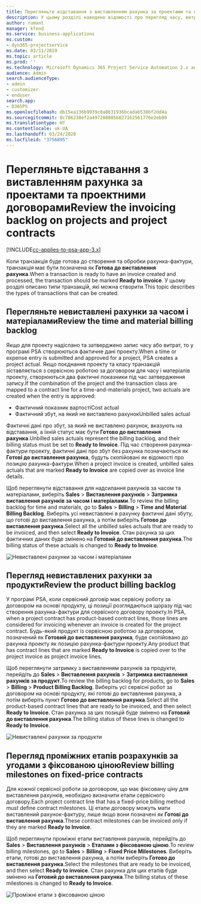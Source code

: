 ```yaml
---
title: Перегляньте відставання з виставленням рахунка за проектами та проектними договорами
description: У цьому розділі наведено відомості про перегляд часу, витрат і відставань у продуктах, а також способи їх позначення як готових до виставлення рахунка-фактури.
author: rumant
manager: kfend
ms.service: business-applications
ms.custom:
- dyn365-projectservice
ms.date: 03/11/2019
ms.topic: article
ms.prod: ''
ms.technology: Microsoft Dynamics 365 Project Service Automation 2.x and 3.x
audience: Admin
search.audienceType:
- admin
- customizer
- enduser
search.app:
- D365PS
ms.openlocfilehash: db15ea136b9939c0a0631936bcadab538bf2dd4a
ms.sourcegitcommit: 8c786230ef2a497280885b827162561776e2eb00
ms.translationtype: HT
ms.contentlocale: uk-UA
ms.lasthandoff: 03/24/2020
ms.locfileid: "3756895"
---
```

# <a name="review-the-invoicing-backlog-on-projects-and-project-contracts"></a><span data-ttu-id="d3956-103">Перегляньте відставання з виставленням рахунка за проектами та проектними договорами</span><span class="sxs-lookup"><span data-stu-id="d3956-103">Review the invoicing backlog on projects and project contracts</span></span>

[!INCLUDE[cc-applies-to-psa-app-3.x](../includes/cc-applies-to-psa-app-3x.md)]

<span data-ttu-id="d3956-104">Коли транзакція буде готова до створення та обробки рахунка-фактури, транзакція має бути позначена як **Готова до виставлення рахунка**.</span><span class="sxs-lookup"><span data-stu-id="d3956-104">When a transaction is ready to have an invoice created and processed, the transaction should be marked **Ready to invoice**.</span></span> <span data-ttu-id="d3956-105">У цьому розділі описано типи транзакцій, які можна створити.</span><span class="sxs-lookup"><span data-stu-id="d3956-105">This topic describes the types of transactions that can be created.</span></span>

## <a name="review-the-time-and-material-billing-backlog"></a><span data-ttu-id="d3956-106">Перегляньте невиставлені рахунки за часом і матеріалами</span><span class="sxs-lookup"><span data-stu-id="d3956-106">Review the time and material billing backlog</span></span>

<span data-ttu-id="d3956-107">Якщо для проекту надіслано та затверджено запис часу або витрат, то у програмі PSA створюються фактичне дані проекту.</span><span class="sxs-lookup"><span data-stu-id="d3956-107">When a time or expense entry is submitted and approved for a project, PSA creates a project actual.</span></span> <span data-ttu-id="d3956-108">Якщо поєднання проекту та класу транзакцій зіставляється з сервісною роботою за договором для часу і матеріалів проекту, створюються два фактичні показники під час затвердження запису.</span><span class="sxs-lookup"><span data-stu-id="d3956-108">If the combination of the project and the transaction class are mapped to a contract line for a time-and-materials project, two actuals are created when the entry is approved:</span></span>

- <span data-ttu-id="d3956-109">Фактичний показник вартості</span><span class="sxs-lookup"><span data-stu-id="d3956-109">Cost actual</span></span> 
- <span data-ttu-id="d3956-110">Фактичний збут, на який не виставлено рахунок</span><span class="sxs-lookup"><span data-stu-id="d3956-110">Unbilled sales actual</span></span>

<span data-ttu-id="d3956-111">Фактичні дані про збут, за який не виставлено рахунок, вказують на відставання, а їхній статус має бути **Готово до виставлення рахунка**.</span><span class="sxs-lookup"><span data-stu-id="d3956-111">Unbilled sales actuals represent the billing backlog, and their billing status must be set to **Ready to Invoice**.</span></span> <span data-ttu-id="d3956-112">Під час створення рахунка-фактури проекту, фактичні дані про збут без рахунка позначаються як **Готові до виставлення рахунка**, будуть скопійовані як відомості про позицію рахунка-фактури.</span><span class="sxs-lookup"><span data-stu-id="d3956-112">When a project invoice is created, unbilled sales actuals that are marked **Ready to Invoice** are copied over as invoice line details.</span></span>

<span data-ttu-id="d3956-113">Щоб переглянути відставання для надсилання рахунків за часом та матеріалами, виберіть **Sales** \> **Виставлення рахунків** \> **Затримка виставлення рахунків за часом і матеріалами**.</span><span class="sxs-lookup"><span data-stu-id="d3956-113">To review the billing backlog for time and materials, go to **Sales** \> **Billing** \> **Time and Material Billing Backlog**.</span></span> <span data-ttu-id="d3956-114">Виберіть усі невиставлені в рахунку фактичні дані збуту, що готові до виставлення рахунка, а потім виберіть **Готово до виставлення рахунка**.</span><span class="sxs-lookup"><span data-stu-id="d3956-114">Select all the unbilled sales actuals that are ready to be invoiced, and then select **Ready to Invoice**.</span></span> <span data-ttu-id="d3956-115">Стан рахунка за цих фактичних даних буде змінено на **Готовий до виставлення рахунка**.</span><span class="sxs-lookup"><span data-stu-id="d3956-115">The billing status of these actuals is changed to **Ready to Invoice**.</span></span>

![Невиставлені рахунки за часом і матеріалами](media/TMBacklog.png)

## <a name="review-the-product-billing-backlog"></a><span data-ttu-id="d3956-117">Перегляд невиставлених рахунки за продукти</span><span class="sxs-lookup"><span data-stu-id="d3956-117">Review the product billing backlog</span></span>

<span data-ttu-id="d3956-118">У програмі PSA, коли сервісний договір має сервісну роботу за договором на основі продукту, ці позиції розглядаються щоразу під час створення рахунка-фактури для сервісного договору проекту.</span><span class="sxs-lookup"><span data-stu-id="d3956-118">In PSA, when a project contract has product-based contract lines, those lines are considered for invoicing whenever an invoice is created for the project contract.</span></span> <span data-ttu-id="d3956-119">Будь-який продукт із сервісною роботою за договором, позначений як **Готовий до виставлення рахунка**, буде скопійовано до рахунка проекту як позицію рахунка-фактури проекту.</span><span class="sxs-lookup"><span data-stu-id="d3956-119">Any product that has contract lines that are marked **Ready to Invoice** is copied over to the project invoice as project invoice lines.</span></span>

<span data-ttu-id="d3956-120">Щоб переглянути затримку з виставленням рахунків за продукти, перейдіть до **Sales** \> **Виставлення рахунків** \> **Затримка виставлення рахунків за продукт**.</span><span class="sxs-lookup"><span data-stu-id="d3956-120">To review the billing backlog for products, go to **Sales** \> **Billing** \> **Product Billing Backlog**.</span></span> <span data-ttu-id="d3956-121">Виберіть усі сервісні робот за договором на основі продукту, які готові до виставлення рахунка, а потім виберіть пункт **Готово до виставлення рахунка**.</span><span class="sxs-lookup"><span data-stu-id="d3956-121">Select all the product-based contract lines that are ready to be invoiced, and then select **Ready to Invoice**.</span></span> <span data-ttu-id="d3956-122">Стан рахунка за цих позицій буде змінено на **Готовий до виставлення рахунка**.</span><span class="sxs-lookup"><span data-stu-id="d3956-122">The billing status of these lines is changed to **Ready to Invoice**.</span></span>

![Невиставлені рахунки за продукти](media/ProductBacklog.png)

## <a name="review-billing-milestones-on-fixed-price-contracts"></a><span data-ttu-id="d3956-124">Перегляд проміжних етапів розрахунків за угодами з фіксованою ціною</span><span class="sxs-lookup"><span data-stu-id="d3956-124">Review billing milestones on fixed-price contracts</span></span>

<span data-ttu-id="d3956-125">Для кожної сервісної роботи за договором, що має фіксовану ціну для виставлення рахунків, необхідно визначити етапи сервісного договору.</span><span class="sxs-lookup"><span data-stu-id="d3956-125">Each project contract line that has a fixed-price billing method must define contract milestones.</span></span> <span data-ttu-id="d3956-126">Ці етапи договору можуть мати виставлений рахунок-фактуру, лише якщо вони позначені як **Готові до виставлення рахунка**.</span><span class="sxs-lookup"><span data-stu-id="d3956-126">These contract milestones can be invoiced only if they are marked **Ready to Invoice**.</span></span> 

<span data-ttu-id="d3956-127">Щоб переглянути проміжні етапи виставлення рахунків, перейдіть до **Sales** \> **Виставлення рахунків** \> **Етапами з фіксованою ціною**.</span><span class="sxs-lookup"><span data-stu-id="d3956-127">To review billing milestones, go to **Sales** \> **Billing** \> **Fixed Price Milestones**.</span></span> <span data-ttu-id="d3956-128">Виберіть етапи, готові до виставлення рахунка, а потім виберіть **Готово до виставлення рахунка**.</span><span class="sxs-lookup"><span data-stu-id="d3956-128">Select the milestones that are ready to be invoiced, and then select **Ready to invoice**.</span></span> <span data-ttu-id="d3956-129">Стан рахунка для цих етапів буде змінено на **Готовий до виставлення рахунка**.</span><span class="sxs-lookup"><span data-stu-id="d3956-129">The billing status of these milestones is changed to **Ready to Invoice**.</span></span>

![Проміжні етапи з фіксованою ціною](media/FPBacklog.png)
